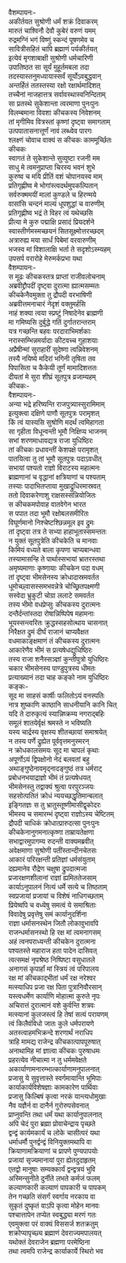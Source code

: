 वैशम्पायनः-  
अकीर्तयत सुश्रोणी धर्मं शक्रं दिवाकरम्  
मारुतं चाश्विनौ देवौ कुबेरं वरुणं यमम्  
रुद्रमग्निं भगं विष्णुं स्कन्दं पूषणमेव च  
सावित्रीसहितं चापि ब्रह्माणं पर्यकीर्तयत्  
इत्येवं मृगशाबाक्षी सुश्रोणी धर्मचारिणी  
उपातिष्ठत सा सूर्यं मुहूर्तमबला तदा  
तदस्यास्तनुमध्यायास्सर्वं सूर्योऽवबुद्धवान्  
अन्तर्हितं ततस्तस्या रक्षो रक्षार्थमादिशत्  
तच्चैनां नाजहात्तत्र सर्वावस्थास्वनिन्दिताम्  
सा प्रतस्थे सुकेशान्ता त्वरमाणा पुनःपुनः  
विलम्बमाना विवशा कीचकस्य निवेशनम्  
तां मृगीमिव वित्रस्तां कृष्णां दृष्ट्वा समागताम्  
उत्पपातासनात्तूर्णं नावं लब्ध्वेव पारगः  
श्लक्ष्णं चोवाच वाक्यं स कीचकः काममूर्च्छितः  
कीचकः  
स्वागतं ते सुकेशान्ते सुव्युष्टा रजनी मम  
साधु मे त्वमनुप्राप्ता चिरस्य भवनं शुभे  
कुरुष्व च मयि प्रीतिं वशं चोपानयस्व माम्  
प्रतिगृह्णीष्व मे भोगांस्त्वदर्थमुपकल्पितान्  
सर्वरुक्ममयीं मालां कुण्डले च हिरण्मये  
वासांसि चन्दनं माल्यं धूपशुद्धां च वारुणीम्  
प्रतिगृह्णीष्व भद्रं ते विहर त्वं यथेच्छसि  
प्रीत्या मे कुरु पद्माक्षि प्रसादं प्रियदर्शने  
स्वास्तीर्णमस्मच्छयनं सितसूक्ष्मोत्तरच्छदम्  
अत्रारुह्य मया सार्धं पिबेमां वरवारुणीम्  
भजस्व मां विशालाक्षि भर्ता ते सदृशोऽस्म्यहम्  
उपसर्प वरारोहे मेरुमर्कप्रभा यथा  
वैशम्पायनः-  
स मूढः कीचकस्तत्र प्राप्तां राजीवलोचनाम्  
अब्रवीद्द्रौपदीं दृष्ट्वा दुरात्मा ह्यात्मसम्मतः  
कीचकेनैवमुक्ता तु द्रौपदी वरभाषिणी  
अब्रवीत्तमनाचारं नेदृशं वक्तुमर्हसि  
नाहं शक्या त्वया स्प्रष्टुं निषादेनेव ब्राह्मणी  
मा गमिष्यसि दुर्बुद्धे गतिं दुर्गातरान्तराम्  
यत्र गच्छन्ति बहवः परदाराभिमर्शकाः  
नरास्सम्भिन्नमर्यादाः कीटवच्च गुहाशयाः  
अप्रैषीन्मां सुराहारीं सुदेष्णा त्वन्निवेशनम्  
तस्यै नयिष्ये मदिरां भगिनी तृषिता तव  
पिपासिता च कैकेयी तूर्णं मामादिशत्ततः  
दीयतां मे सुरा शीघ्रं सूतपुत्र व्रजाम्यहम्  
कीचकः-  
वैशम्पायनः-  
अन्या भद्रे हरिष्यन्ति राजपुत्र्यास्सुरामिमाम्  
इत्युक्त्वा दक्षिणे पाणौ सूतपुत्रः परामृशत्  
किं त्वं यास्यसि सुश्रोणि मदर्थं त्वमिहागता  
सा गृहीता विधून्वन्ती भूमौ निक्षिप्य भाजनम्  
सभां शरणमाधावद्यत्र राजा युधिष्ठिरः  
तां कीचकः प्रधावन्तीं केशपक्षे परामृशत्  
पातयित्वा तु तां भूमौ सूतपुत्रः पदाऽवधीत्  
सभायां पश्यतो राज्ञो विराटस्य महात्मनः  
ब्राह्मणानां च वृद्धानां क्षत्रियाणां च पश्यताम्  
तस्याः पादाभितप्ताया मुखाद्रुधिरमास्रवत्  
ततो दिवाकरेणाशु राक्षसस्सन्नियोजितः  
स कीचकमपोवाह वातवेगेन भारत  
स पपात तदा भूमौ रक्षोबलसमीरितः  
विघूर्णमानो निश्चेष्टश्छिन्नमूल इव द्रुमः  
तां दृष्ट्वा तत्र ते सभ्या हाहाभूतास्समन्ततः  
न युक्तं सूतपुत्रेति कीचकेति च मानवाः  
किमियं वध्यते बाला कृपणा चाप्यबान्धवा  
तस्यामासन्हि ते पार्थास्सभायां भ्रातरस्तथा  
अमृष्यमाणाः कृष्णायाः कीचकेन पदा वधम्  
तां दृष्ट्वा भीमसेनस्य क्रोधादास्रमवर्तत  
धूमोच्छ्वासस्समभवन्नेत्रे चोच्छ्रितपक्ष्मणी  
सस्वेदा भ्रुकुटी चोग्रा ललाटे समवर्तत  
तस्य भीमो वधप्रेप्सुः कीचकस्य दुरात्मनः  
दन्तैर्दन्तांस्तदा रोषान्निष्पिपेष महामनाः  
भूयस्सन्त्वरितः क्रुद्धस्सहसोत्थाय चासनात्  
निरैक्षत द्रुमं दीर्घं राजानं चाप्यवैक्षत  
वधमाकाङ्क्षमाणं तं कीचकस्य दुरात्मनः  
आकारेणैव भीमं स प्रत्यषेधद्युधिष्ठिरः  
तस्य राजा शनैस्सञ्ज्ञां कुन्तीपुत्रो युधिष्ठिरः  
चकार भीमसेनस्य पाण्डुपुत्रस्य धीमतः  
प्रत्याख्यानं तदा चाह कङ्को नाम युधिष्ठिरः  
कङ्कः-  
सूद मा साहसं कार्षीः फलितोऽयं वनस्पतिः  
नात्र शुष्काणि काष्ठानि साधनीयानि कानि चित्  
यदि ते दारुकृत्यं स्यान्निष्क्रम्य नगराद्बहिः  
समूलं शातयेर्वृक्षं श्रमस्ते न भविष्यति  
यस्य चार्द्रस्य वृक्षस्य शीतच्छायां समाश्रयेत्  
न तस्य पर्णे द्रुह्येत पूर्ववृत्तमनुस्मरन्  
न क्रोधकालसमयः सूद मा चापलं कृथाः  
अपूर्णोऽयं द्विपक्षोनो नेदं बलवतां बहु  
अथाङ्गुष्ठेनावमृद्नादङ्गुष्ठं तत्र धर्मराट्  
प्रबोधनभयाद्राज्ञो भीमं तं प्रत्यषेधयत्  
भीमसेनस्तु तद्वाक्यं श्रुत्वा परपुरञ्जयः  
सहसोत्पतितं क्रोधं न्ययच्छद्धृतिमान्बलात्  
इङ्गितज्ञः स तु भ्रातुस्तूष्णीमासीद्वृकोदरः  
भीमस्य च समारम्भं दृष्ट्वा राज्ञोऽस्य चेष्टितम्  
द्रौपदी चाधिकं क्रोधात्प्रारुदत्सा पुनःपुनः  
कीचकेनानुगमनात्कृष्णा ताम्रायतेक्षणा  
सभाद्वारमुपागम्य रुदन्ती वाक्यमब्रवीत्  
अवेक्षमाणा सुश्रोणी पतींस्तान्दीनचेतसः  
आकारं परिरक्षन्ती प्रतिज्ञां धर्मसंयुताम्  
दह्यमानेव रौद्रेण चक्षुषा द्रुपदात्मजा  
प्रजारक्षणशीलानां राज्ञां ह्यमिततेजसाम्  
कार्याऽनुपालनं नित्यं धर्मे सत्ये च तिष्ठताम्  
स्वप्रजायां प्रजायां च विशेषं नाधिगच्छताम्  
प्रियेष्वपि च वध्येषु समत्वं ये समाश्रिताः  
विवादेषु प्रवृत्तेषु समं कार्यानुदर्शिना  
राज्ञा धर्मासनस्थेन जितौ लोकावुभावपि  
राजन्धर्मासनस्थो हि रक्ष मां त्वमनागसम्  
अहं त्वनपराध्यन्ती कीचकेन दुरात्मना  
पश्यतस्ते महाराज हता पादेन दासिवत्  
त्वत्समक्षं नृपश्रेष्ठ निष्पिष्टा वसुधातले  
अनागसं कृपार्हां मां स्त्रियं त्वं परिपालय  
रक्ष मां कीचकाद्भीतां धर्मं रक्ष नरेश्वर  
मत्स्याधिप प्रजा रक्ष पिता पुत्रानिवौरसान्  
यस्त्वधर्मेण कार्याणि मोहात्मा कुरुते नृपः  
अचिरात्तं दुरात्मानं वशे कुर्वन्ति शत्रवः  
मत्स्यानां कुलजस्त्वं हि तेषां सत्यं परायणम्  
त्वं किलैवंविधो जातः कुले धर्मपरायणे  
अतस्त्वाहमभिक्रन्दे शरणार्थं नराधिप  
त्राहि मामद्य राजेन्द्र कीचकात्पापपूरुषात्  
अनाथामिह मां ज्ञात्वा कीचकः पुरुषाधमः  
प्रहरत्येव नीचात्मा न तु धर्ममवेक्षते  
अकार्याणामनारम्भात्कार्याणामनुपालनात्  
प्रजासु ये सुवृत्तास्ते स्वर्गमायान्ति भूमिपाः  
कार्याकार्यविशेषज्ञाः कामकारेण पार्थिवाः  
प्रजासु किल्बिषं कृत्वा नरकं यान्त्यधोमुखाः  
नैव यज्ञैर्न वा दानैर्न गुरोरुपसेवनात्  
प्राप्नुवन्ति तथा धर्मं यथा कार्यानुपालनात्  
अपि चेदं पुरा ब्रह्मा प्रोवाचेन्द्राय पृच्छते  
द्वन्द्वं कार्यमकार्यं च लोके चासीत्परं यथा  
धर्माधर्मौ पुनर्द्वन्द्वं विनियुक्तमथापि वा  
क्रियाणामक्रियाणां च प्रापणे पुण्यपापयोः  
प्रजायां सृज्यमानायां पुरा ह्येतदुदाहृतम्  
एतद्वो मानुषाः सम्यक्कार्यं द्वन्द्वत्रयं भुवि  
अस्मिन्सुनीते दुर्नीते लभते कर्मजं फलम्  
कल्याणकारी कल्याणं पापकारी च पापकम्  
तेन गच्छति संसर्गं स्वर्गाय नरकाय वा  
सुकृतं दुष्कृतं वाऽपि कृत्वा मोहेन मानवः  
पश्चात्तापेन तप्येत स्वबुद्ध्या मरणं गतः  
एवमुक्त्वा परं वाक्यं विससर्ज शतक्रतुम्  
शक्रोप्यापृच्छ्य ब्रह्माणं देवराज्यमपालयत्  
यथोक्तं देवराजेन ब्रह्मणा परमेष्ठिना  
तथा त्वमपि राजेन्द्र कार्याकार्ये स्थिरो भव  
